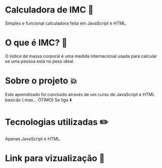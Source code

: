 # Calculadora de IMC 📱 

   Simples e funcional calculadora feita em JavaScript e HTML.

# O que é IMC? 🎤

  O índice de massa corporal é uma medida internacional usada para calcular se uma pessoa está no peso ideal.

   
# Sobre o projeto 💥 

  Este aprendizado foi concluido através de um curso de JavaScript e HTML basicão ( mas... ÓTIMO) Se liga ⬇️

# Tecnologias utilizadas ✏️

  Apenas JavaScript e HTML. 

# Link para vizualização 👀 
